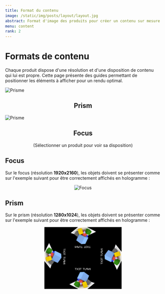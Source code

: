 ```yaml
---
title: Format du contenu
image: /static/img/posts/layout/layout.jpg
abstract: Format d'image des produits pour créer un contenu sur mesure
menu: content
rank: 2
---
```


<script src="/static/js/product_switcher.js"></script>
<script>changeProduct("none")</script>

# Formats de contenu

Chaque produit dispose d'une résolution et d'une disposition de contenu qui lui est propre. Cette page présente des guides permettant de positionner les éléments à afficher pour un rendu optimal.

<div class="row">
  <div class="col-lg-4 col-lg-offset-2 col-xs-6">
    <a onclick="changeProduct('Prism')" style="text-align:center;cursor:pointer">
      <img class="img-responsive" height="100px" title="Prisme" src="/static/img/products/prisme.jpg"/>
      <h2>Prism</h2>
    </a>
	</div>
  <div class="col-lg-4 col-xs-6" >
    <a onclick="changeProduct('Focus')"  style="text-align:center;cursor:pointer">
      <img class="img-responsive" height="100px" title="Prisme" src="/static/img/products/focus.jpg"/>
      <h2>Focus</h2>
    </a>
	</div>
</div>
<div class="product-show" title="none"><center>(Sélectionner un produit pour voir sa disposition)</center></div>
<div class="product-show" title="Focus">
<h2>Focus</h2>
<p>
  Sur le focus (résolution <b>1920x2160</b>), les objets doivent se présenter comme sur l'exemple suivant pour être correctement affichés en hologramme :
</p>
<center>
<img class="magnify" height="200px" title="Focus" src="/static/img/posts/layout/sample_focus.jpg"/>
</center>
</div>

<div class="product-show" title="Prism">
<h2>Prism</h2>
<p>
Sur le prism (résolution <b>1280x1024</b>), les objets doivent se présenter comme sur l'exemple suivant pour être correctement affichés en hologramme :
</p>
<center>
<img class="magnify" height="200px" title="Focus" src="/static/img/posts/layout/sample_prism.jpg"/>
</center>
</div>
